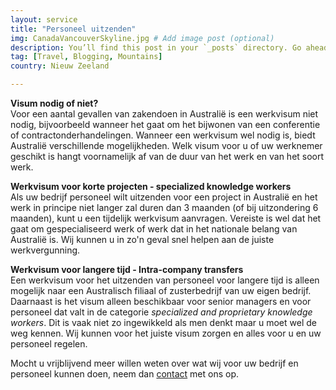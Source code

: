 ```yaml
---
layout: service
title: "Personeel uitzenden"
img: CanadaVancouverSkyline.jpg # Add image post (optional)
description: You’ll find this post in your `_posts` directory. Go ahead and edit it and re-build the site to see your changes. # Add post description (optional)
tag: [Travel, Blogging, Mountains]
country: Nieuw Zeeland

---
```

<p><strong>Visum nodig of niet?</strong><br/>
Voor een aantal gevallen van zakendoen in Australië is een werkvisum niet nodig, bijvoorbeeld wanneer het gaat om het bijwonen van een conferentie of contractonderhandelingen. Wanneer een werkvisum wel nodig is, biedt Australië verschillende mogelijkheden. Welk visum voor u of uw werknemer geschikt is hangt voornamelijk af van de duur van het werk en van het soort werk.
</p>

<p><strong>Werkvisum voor korte projecten - specialized knowledge workers</strong><br/>
Als uw bedrijf personeel wilt uitzenden voor een project in Australië en het werk in principe niet langer zal duren dan 3 maanden (of bij uitzondering 6 maanden), kunt u een tijdelijk werkvisum aanvragen. Vereiste is wel dat het gaat om gespecialiseerd werk of werk dat in het nationale belang van Australië is. Wij kunnen u in zo'n geval snel helpen aan de juiste werkvergunning.
</p>

<p><strong>Werkvisum voor langere tijd - Intra-company transfers</strong><br/>
Een werkvisum voor het uitzenden van personeel voor langere tijd is alleen mogelijk naar een Australisch filiaal of zusterbedrijf van uw eigen bedrijf. Daarnaast is het visum alleen beschikbaar voor senior managers en voor personeel dat valt in de categorie <i>specialized and proprietary knowledge workers</i>. Dit is vaak niet zo ingewikkeld als men denkt maar u moet wel de weg kennen. Wij kunnen voor het juiste visum zorgen en alles voor u en uw personeel regelen.
</p>

<p>Mocht u vrijblijvend meer willen weten over wat wij voor uw bedrijf en personeel kunnen doen, neem dan <a href="{{ site.baseurl }}/contact">contact</a> met ons op.
</p>
